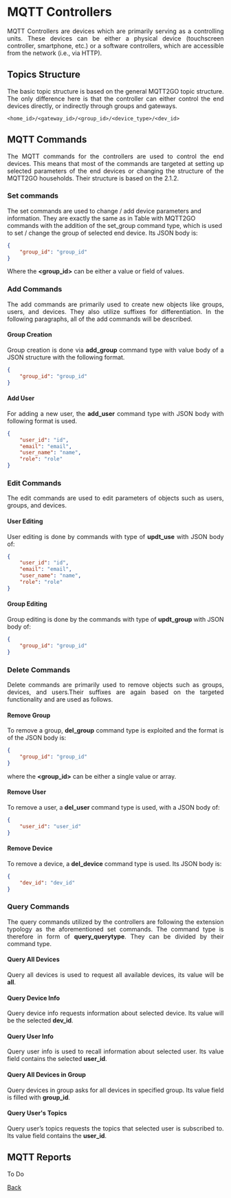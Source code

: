 # MQTT Controllers
<p align="justify">
MQTT Controllers are devices which are primarily serving as a controlling units. These devices can be either a physical device (touchscreen controller, smartphone, etc.) or a software controllers, which are accessible from the network (i.e., via HTTP).
</p>

## Topics Structure
<p align="justify">
The basic topic structure is based on the general MQTT2GO topic structure. The only difference here is that the controller can either control the end devices directly, or indirectly through groups and gateways.
</p>

```
<home_id>/<gateway_id>/<group_id>/<device_type>/<dev_id>
```

## MQTT Commands
<p align="justify">
The MQTT commands for the controllers are used to control the end devices. This means that most of the commands are targeted at setting up selected parameters of the end devices or changing the structure of the MQTT2GO households. Their structure is based on the  2.1.2.
</p>

### Set commands

The set commands are used to change / add device parameters and information. They are exactly the same as in Table with MQTT2GO commands with the addition of the set_group command type, which is used to set / change the group of selected end device. Its JSON body is:

```json
{
	"group_id": "group_id"
}
```

Where the __\<group_id\>__ can be either a value or field of values.

### Add Commands
<p align="justify">
The add commands are primarily used to create new objects like groups, users, and devices. They also utilize suffixes for differentiation. In the following paragraphs, all of the add commands will be described.
</p>

#### Group Creation
<p align="justify">
Group creation is done via <strong>add_group</strong> command type with value body of a JSON structure with the following format.	
</p>

```json
{
	"group_id": "group_id"
}
```

#### Add User
<p align="justify">
For adding a new user, the <strong>add_user</strong> command type with JSON body with following format is used.
</p>

```json
{
	"user_id": "id",
	"email": "email",
	"user_name": "name",
	"role": "role"
}
```

### Edit Commands
<p align="justify">
The edit commands are used to edit parameters of objects such as users, groups, and devices.
</p>

#### User Editing
<p align="justify">
User editing is done by commands with type of <strong>updt_use</strong> with JSON body of:
</p>

```json
{
	"user_id": "id",
	"email": "email",
	"user_name": "name",
	"role": "role"
}
```

#### Group Editing
<p align="justify">
Group editing is done by the commands with type of <strong>updt_group</strong> with JSON body of:
</p>

```json
{
	"group_id": "group_id"
}
```

### Delete Commands
<p align="justify">
Delete commands are primarily used to remove objects such as groups, devices, and users.Their suffixes are again based on the targeted functionality and are used as follows.
</p>

#### Remove Group
<p align="justify">
To remove a group, <strong>del_group</strong> command type is exploited and the format is of the JSON body is:
</p>

```json
{
	"group_id": "group_id"
}
```

where the __\<group_id\>__ can be either a single value or array.

#### Remove User
<p align="justify">
To remove a user, a <strong>del_user</strong> command type is used, with a JSON body of:
</p>

```json
{
	"user_id": "user_id"
}
```

#### Remove Device
<p align="justify">
To remove a device, a <strong>del_device</strong> command type is used. Its JSON body is:
</p>

```json
{
	"dev_id": "dev_id"
}
```

### Query Commands
<p align="justify">
The query commands utilized by the controllers are following the extension typology as the aforementioned set commands. The command type is therefore in form of <strong>query_querytype</strong>. They can be divided by their command type.
</p>

#### Query All Devices
<p align="justify">
Query all devices is used to request all available devices, its value will be <strong>all</strong>.
</p>

#### Query Device Info
<p align="justify">
Query device info requests information about selected device. Its value will be the selected <strong>dev_id</strong>.
</p>

#### Query User Info
<p align="justify">
Query user info is used to recall information about selected user. Its value field contains the selected <strong>user_id</strong>.
</p>

#### Query All Devices in Group
<p align="justify">
Query devices in group asks for all devices in specified group. Its value field is filled with <strong>group_id</strong>.
</p>

#### Query User's Topics
<p align="justify">
Query user’s topics requests the topics that selected user is subscribed to. Its value field contains the <strong>user_id</strong>.
</p>

## MQTT Reports
To Do

[Back](./)